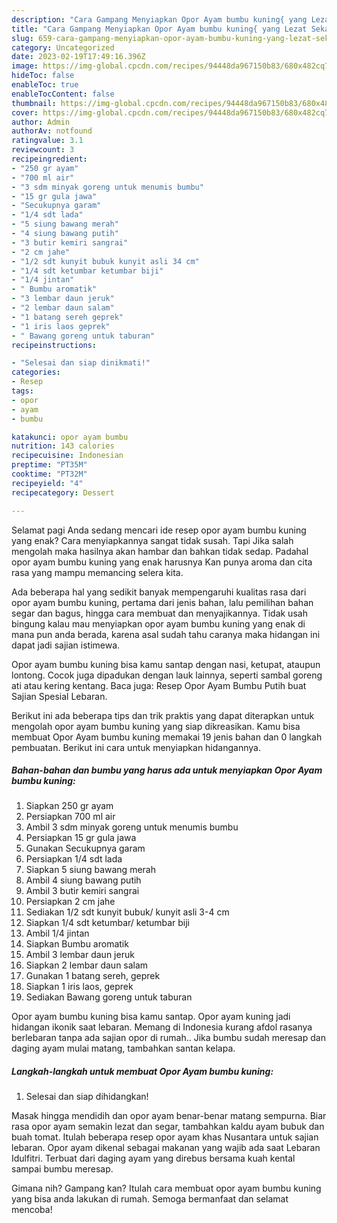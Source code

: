 ```yaml
---
description: "Cara Gampang Menyiapkan Opor Ayam bumbu kuning{ yang Lezat Sekali,  Menu Buat lebaran"
title: "Cara Gampang Menyiapkan Opor Ayam bumbu kuning{ yang Lezat Sekali,  Menu Buat lebaran"
slug: 659-cara-gampang-menyiapkan-opor-ayam-bumbu-kuning-yang-lezat-sekali-menu-buat-lebaran
category: Uncategorized
date: 2023-02-19T17:49:16.396Z
image: https://img-global.cpcdn.com/recipes/94448da967150b83/680x482cq70/opor-ayam-bumbu-kuning-foto-resep-utama.jpg
hideToc: false
enableToc: true
enableTocContent: false
thumbnail: https://img-global.cpcdn.com/recipes/94448da967150b83/680x482cq70/opor-ayam-bumbu-kuning-foto-resep-utama.jpg
cover: https://img-global.cpcdn.com/recipes/94448da967150b83/680x482cq70/opor-ayam-bumbu-kuning-foto-resep-utama.jpg
author: Admin
authorAv: notfound
ratingvalue: 3.1
reviewcount: 3
recipeingredient:
- "250 gr ayam"
- "700 ml air"
- "3 sdm minyak goreng untuk menumis bumbu"
- "15 gr gula jawa"
- "Secukupnya garam"
- "1/4 sdt lada"
- "5 siung bawang merah"
- "4 siung bawang putih"
- "3 butir kemiri sangrai"
- "2 cm jahe"
- "1/2 sdt kunyit bubuk kunyit asli 34 cm"
- "1/4 sdt ketumbar ketumbar biji"
- "1/4 jintan"
- " Bumbu aromatik"
- "3 lembar daun jeruk"
- "2 lembar daun salam"
- "1 batang sereh geprek"
- "1 iris laos geprek"
- " Bawang goreng untuk taburan"
recipeinstructions:

- "Selesai dan siap dinikmati!"
categories:
- Resep
tags:
- opor
- ayam
- bumbu

katakunci: opor ayam bumbu 
nutrition: 143 calories
recipecuisine: Indonesian
preptime: "PT35M"
cooktime: "PT32M"
recipeyield: "4"
recipecategory: Dessert

---
```



Selamat pagi Anda sedang mencari ide resep opor ayam bumbu kuning yang enak? Cara menyiapkannya sangat tidak susah. Tapi Jika salah mengolah maka hasilnya akan hambar dan bahkan tidak sedap. Padahal opor ayam bumbu kuning yang enak harusnya Kan punya aroma dan cita rasa yang mampu memancing selera kita.


Ada beberapa hal yang sedikit banyak mempengaruhi kualitas rasa dari opor ayam bumbu kuning, pertama dari jenis bahan, lalu pemilihan bahan segar dan bagus, hingga cara membuat dan menyajikannya. Tidak usah bingung kalau mau menyiapkan opor ayam bumbu kuning yang enak di mana pun anda berada, karena asal sudah tahu caranya maka hidangan ini dapat jadi sajian istimewa.

Opor ayam bumbu kuning bisa kamu santap dengan nasi, ketupat, ataupun lontong. Cocok juga dipadukan dengan lauk lainnya, seperti sambal goreng ati atau kering kentang. Baca juga: Resep Opor Ayam Bumbu Putih buat Sajian Spesial Lebaran.


Berikut ini ada beberapa tips dan trik praktis yang dapat diterapkan untuk mengolah opor ayam bumbu kuning yang siap dikreasikan. Kamu bisa membuat Opor Ayam bumbu kuning memakai 19 jenis bahan dan 0 langkah pembuatan. Berikut ini cara untuk menyiapkan hidangannya.

<!--inarticleads1-->

##### Bahan-bahan dan bumbu yang harus ada untuk menyiapkan Opor Ayam bumbu kuning:

1. Siapkan 250 gr ayam
1. Persiapkan 700 ml air
1. Ambil 3 sdm minyak goreng untuk menumis bumbu
1. Persiapkan 15 gr gula jawa
1. Gunakan Secukupnya garam
1. Persiapkan 1/4 sdt lada
1. Siapkan 5 siung bawang merah
1. Ambil 4 siung bawang putih
1. Ambil 3 butir kemiri sangrai
1. Persiapkan 2 cm jahe
1. Sediakan 1/2 sdt kunyit bubuk/ kunyit asli 3-4 cm
1. Siapkan 1/4 sdt ketumbar/ ketumbar biji
1. Ambil 1/4 jintan
1. Siapkan  Bumbu aromatik
1. Ambil 3 lembar daun jeruk
1. Siapkan 2 lembar daun salam
1. Gunakan 1 batang sereh, geprek
1. Siapkan 1 iris laos, geprek
1. Sediakan  Bawang goreng untuk taburan


Opor ayam bumbu kuning bisa kamu santap. Opor ayam kuning jadi hidangan ikonik saat lebaran. Memang di Indonesia kurang afdol rasanya berlebaran tanpa ada sajian opor di rumah.. Jika bumbu sudah meresap dan daging ayam mulai matang, tambahkan santan kelapa. 

<!--inarticleads2-->

##### Langkah-langkah untuk membuat Opor Ayam bumbu kuning:


1. Selesai dan siap dihidangkan!

Masak hingga mendidih dan opor ayam benar-benar matang sempurna. Biar rasa opor ayam semakin lezat dan segar, tambahkan kaldu ayam bubuk dan buah tomat. Itulah beberapa resep opor ayam khas Nusantara untuk sajian lebaran. Opor ayam dikenal sebagai makanan yang wajib ada saat Lebaran Idulfitri. Terbuat dari daging ayam yang direbus bersama kuah kental sampai bumbu meresap. 

Gimana nih? Gampang kan? Itulah cara membuat opor ayam bumbu kuning yang bisa anda lakukan di rumah. Semoga bermanfaat dan selamat mencoba!
